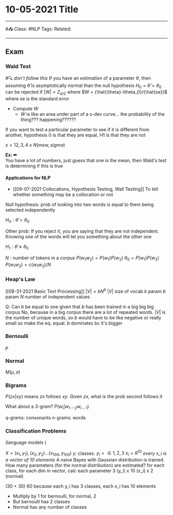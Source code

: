 # 10-05-2021 Title

---

#📥
Class: #NLP 
Tags: 
Related:

---

## Exam
### Wald Test
#🔍 *don't follow this*
If you have an estimation of a parameter $\theta$, then assuming $\hat{\theta}$ is asymptotically normal than the null hypothesis $H_0 = \hat{\theta} = \theta_0$ can be rejected if $|W| > Z_{a/2}$ where $W = {\hat{\theta}-\theta_0}/{\hat{se}}$ where se is the standard error 

- Compute $W$
	- $W$ is like an area under part of a s-dev curve... the probability of the thing??? happening??????

If you want to test a particular parameter to see if it is different from another, hypothesis 0 is that they are equal, H1 is that they are not

$x = {12, 3, 4}$
$x ~ N(mew, sigma)$

**Ex: ✏**  
You have a lot of numbers, just guess that one is the mean, then Wald's test is determining if this is true

#### Applications for NLP
- [[09-07-2021 Collocations, Hypothesis Testing, Wall Testing]]
To tell whether something may be a collocation or not 

Null hypothesis: prob of looking into two words is equal to them being selected independently

$H_0 : \hat{\theta} = \theta_0$ 

Other prob: If you reject it, you are saying that they are not independent. Knowing one of the words will tel you something about the other one

$H_1 : \hat{\theta} \ne \theta_0$

$N$ : number of tokens in a corpus 
$P(w_1 w_2) = P(w_1)P(w_2)$
$\theta_0 = P(w_1)P(w_2)$
$P(w_1 w_2) = {c(w_1 w_2)}/{N}$

### Heap's Law
[[08-31-2021 Basic Text Processing]]
$|V| = k{N^b}$
$|V|$ size of vocab
$k$ param
$b$ param
$N$ number of independent values

Q: Can $b$ be equal to one given that $b$ has been trained in a big big big corpus
No, because in a big corpus there are a lot of repeated words. $|V|$ is the number of unique words, so $b$ would have to be like negative or really small so make the eq. equal. $b$ dominates bc it's bigger


### Bernoulli
$p$

### Normal
$M(\mu, \sigma)$

### Bigrams
$P(zx|xy)$ means $zx$ follows $xy$.  Given $zx$, what is the prob second follows it

What about a 3-gram?
$P(w_i|w_{1-2}w_{i-1})$

q-grams: consonants
n-grams: words

### Classification Problems
(language models )

$X = {(x_1, y_1), (x_2, y_2) ... (x_{100}, y_{100})}$
y: classes. 
$y_i = \in {1, 2, 3}$
$x_i = R^{10}$ *every x_i is a vector of 10 elements*
A naive Bayes with Gaussian distribution is trained. How many parameters (for the normal distribution) are estimated?
for each class, for each dim in vector, calc each parameter 
3 (y_i) x 10 (x_i) x 2 (normal)

(30 + 30) 60 because each y_i has 3 classes, each x_i has 10 elements 
- Multiply by 1 for bernoulli, for normal, 2
- But bernoulli has 2 classes
- Normal has any number of classes



